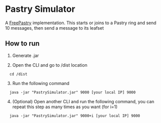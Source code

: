 # Pastry Simulator

A [FreePastry](https://www.freepastry.org) implementation. This starts or joins to a Pastry ring and send 10 messages, then send a message to its leafset

## How to run

1. Generate .jar

2. Open the CLI and go to /dist location

```shell
  cd /dist
```

3. Run the following command

```shell
  java -jar "PastrySimulator.jar" 9000 [your local IP] 9000
```

4. (Optional) Open another CLI and run the following command, you can repeat this step as many times as you want (for i=1)

```shell
  java -jar "PastrySimulator.jar" 9000+i [your local IP] 9000
```
